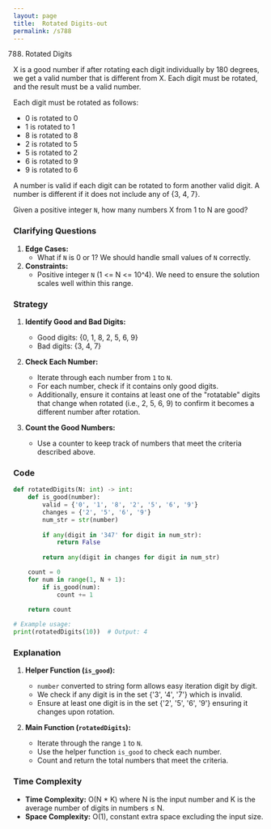 ```yaml
---
layout: page
title:  Rotated Digits-out
permalink: /s788
---
```


788. Rotated Digits

X is a good number if after rotating each digit individually by 180 degrees, we get a valid number that is different from X. Each digit must be rotated, and the result must be a valid number.

Each digit must be rotated as follows:
- 0 is rotated to 0
- 1 is rotated to 1
- 8 is rotated to 8
- 2 is rotated to 5
- 5 is rotated to 2
- 6 is rotated to 9
- 9 is rotated to 6

A number is valid if each digit can be rotated to form another valid digit. A number is different if it does not include any of {3, 4, 7}.

Given a positive integer `N`, how many numbers X from 1 to N are good?

### Clarifying Questions

1. **Edge Cases:**
   - What if `N` is 0 or 1? We should handle small values of `N` correctly.
2. **Constraints:**
   - Positive integer `N` (1 <= N <= 10^4). We need to ensure the solution scales well within this range.

### Strategy

1. **Identify Good and Bad Digits:**
   - Good digits: {0, 1, 8, 2, 5, 6, 9}
   - Bad digits: {3, 4, 7}
   
2. **Check Each Number:**
   - Iterate through each number from `1` to `N`.
   - For each number, check if it contains only good digits.
   - Additionally, ensure it contains at least one of the "rotatable" digits that change when rotated (i.e., 2, 5, 6, 9) to confirm it becomes a different number after rotation.

3. **Count the Good Numbers:**
   - Use a counter to keep track of numbers that meet the criteria described above.

### Code

```python
def rotatedDigits(N: int) -> int:
    def is_good(number):
        valid = {'0', '1', '8', '2', '5', '6', '9'}
        changes = {'2', '5', '6', '9'}
        num_str = str(number)
        
        if any(digit in '347' for digit in num_str):
            return False
        
        return any(digit in changes for digit in num_str)

    count = 0
    for num in range(1, N + 1):
        if is_good(num):
            count += 1
            
    return count

# Example usage:
print(rotatedDigits(10))  # Output: 4
```

### Explanation

1. **Helper Function (`is_good`):**
   - `number` converted to string form allows easy iteration digit by digit.
   - We check if any digit is in the set {'3', '4', '7'} which is invalid.
   - Ensure at least one digit is in the set {'2', '5', '6', '9'} ensuring it changes upon rotation.

2. **Main Function (`rotatedDigits`):**
   - Iterate through the range `1` to `N`.
   - Use the helper function `is_good` to check each number.
   - Count and return the total numbers that meet the criteria.

### Time Complexity

- **Time Complexity:** O(N * K) where N is the input number and K is the average number of digits in numbers ≤ N.
- **Space Complexity:** O(1), constant extra space excluding the input size.
